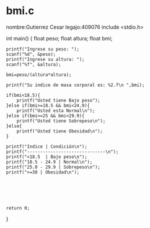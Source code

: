 # bmi.c

nombre:Gutierrez Cesar
legajo:409076
include <stdio.h>

int main() {
	float peso;
	float altura;
	float bmi;
	
	printf("Ingrese su peso: ");
	scanf("%d", &peso);
	printf("Ingrese su altura: ");
	scanf("%f", &altura);
	
	bmi=peso/(altura*altura);
	
	printf("Su indice de masa corporal es: %2.f\n ",bmi);
	
	if(bmi<18.5){
		printf("Usted tiene Bajo peso");
	}else if(bmi>=18.5 && bmi<24.9){
		printf("Usted esta Normal\n");
	}else if(bmi>=25 && bmi<29.9){
		printf("Usted tiene Sobrepeso\n");
	}else{
		printf("Usted tiene Obesidad\n");
	}
	
	printf("Indice | Condición\n");
	printf("------------------------------\n");
	printf("<18.5  | Bajo peso\n");
	printf("18.5 - 24.9 | Normal\n");
	printf("25.0 - 29.9 | Sobrepeso\n");
	printf(">=30 | Obesidad\n");
	
	
	
	

	
	return 0;
}
